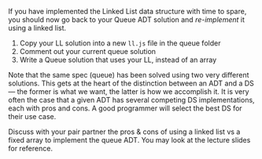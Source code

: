 If you have implemented the Linked List data structure with time to spare, you should now go back to your Queue ADT solution and *re-implement* it using a linked list.

1. Copy your LL solution into a new `ll.js` file in the queue folder
2. Comment out your current queue solution
3. Write a Queue solution that uses your LL, instead of an array

Note that the same spec (queue) has been solved using two very different solutions. This gets at the heart of the distinction between an ADT and a DS — the former is what we want, the latter is how we accomplish it. It is very often the case that a given ADT has several competing DS implementations, each with pros and cons. A good programmer will select the best DS for their use case.

Discuss with your pair partner the pros & cons of using a linked list vs a fixed array to implement the queue ADT. You may look at the lecture slides for reference.